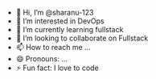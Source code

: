 - 👋 Hi, I’m @sharanu-123
- 👀 I’m interested in DevOps
- 🌱 I’m currently learning fullstack 
- 💞️ I’m looking to collaborate on Fullstack
- 📫 How to reach me ...
- 😄 Pronouns: ...
- ⚡ Fun fact: I love to code

<!---
sharanu-123/sharanu-123 is a ✨ special ✨ repository because its `README.md` (this file) appears on your GitHub profile.
You can click the Preview link to take a look at your changes.
--->
